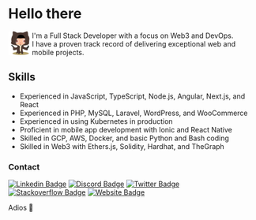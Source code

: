 # Hello there
<picture>
  <source media="(prefers-color-scheme: dark)" alt="Welcome to the dark side" srcset="https://raw.githubusercontent.com/alexx855/alexx855/master/public/stormtroopocat.png">
  <img align="left" alt="The force is with you" width="48" height="48" src="https://raw.githubusercontent.com/alexx855/alexx855/master/public/octobiwan.png">
</picture>
<p>I'm a Full Stack Developer with a focus on Web3 and DevOps.<br>I have a proven track record of delivering exceptional web and mobile projects.</p>

## Skills
- Experienced in JavaScript, TypeScript, Node.js, Angular, Next.js, and React
- Experienced in PHP, MySQL, Laravel, WordPress, and WooCommerce
- Experienced in using Kubernetes in production
- Proficient in mobile app development with Ionic and React Native
- Skilled in GCP, AWS, Docker, and basic Python and Bash coding
- Skilled in Web3 with Ethers.js, Solidity, Hardhat, and TheGraph

### Contact
[![Linkedin Badge](https://img.shields.io/badge/LinkedIn-0077B5?style=for-the-badge&logo=linkedin&logoColor=white)](https://www.linkedin.com/in/alexx855)
[![Discord Badge](https://img.shields.io/badge/Discord-5865F2?style=for-the-badge&logo=discord&logoColor=white)](https://discord.com/users/alexx855.eth#9229)
[![Twitter Badge](https://img.shields.io/badge/Twitter-1DA1F2?style=for-the-badge&logo=twitter&logoColor=white)](https://twitter.com/alexx855)
[![Stackoverflow Badge](https://img.shields.io/badge/Stack_Overflow-FE7A16?style=for-the-badge&logo=stack-overflow&logoColor=white)](https://stackoverflow.com/users/4717076/alex-pedersen)
[![Website Badge](https://img.shields.io/badge/Website-100000?style=for-the-badge&logo=google-chrome&logoColor=white)](https://alexpedersen.dev/)
<!--[![Github Badge](https://img.shields.io/badge/Github-100000?style=for-the-badge&logo=github&logoColor=white)](https://github.com/alexx855)-->
<p>Adios 👋</p>